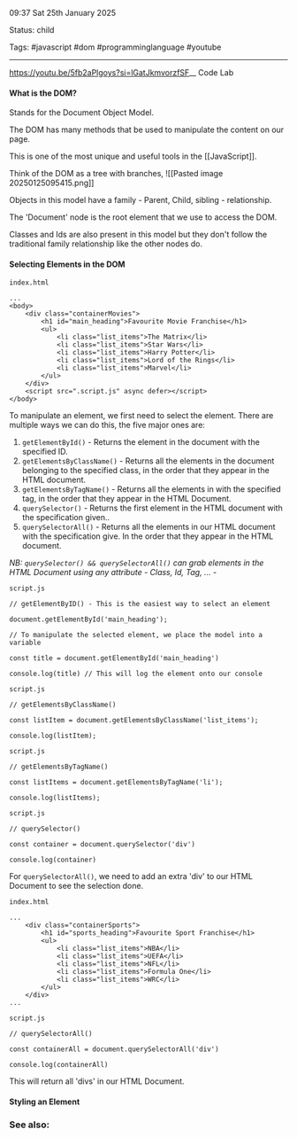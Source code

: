 09:37 Sat 25th January 2025

Status: child

Tags: #javascript #dom #programminglanguage #youtube

------------------------------------
https://youtu.be/5fb2aPlgoys?si=lGatJkmvorzfSF__
Code Lab

#### What is the DOM?
Stands for the Document Object Model.

The DOM has many methods that be used to manipulate the content on our page.

This is one of the most unique and useful tools in the [[JavaScript]].

Think of the DOM as a tree with branches,
![[Pasted image 20250125095415.png]]

Objects in this model have a family - Parent, Child, sibling - relationship.

The 'Document' node is the root element that we use to access the DOM.

Classes and Ids are also present in this model but they don't follow the traditional family relationship like the other nodes do.


#### Selecting Elements in the DOM
```
index.html

...
<body>
	<div class="containerMovies">
		<h1 id="main_heading">Favourite Movie Franchise</h1>
		<ul>
			<li class="list_items">The Matrix</li>
			<li class="list_items">Star Wars</li>
			<li class="list_items">Harry Potter</li>
			<li class="list_items">Lord of the Rings</li>
			<li class="list_items">Marvel</li>
		</ul>
	</div>
	<script src=".script.js" async defer></script>
</body>
```

To manipulate an element, we first need to select the element. There are multiple ways we can do this, the five major ones are:
1. `getElementById()` - Returns the element in the document with the specified ID.
2. `getElementsByClassName()` - Returns all the elements in the document belonging to the specified class, in the order that they appear in the HTML document.
3. `getElementsByTagName()` - Returns all the elements in with the specified tag, in the order that they appear in the HTML Document.
4. `querySelector()` - Returns the first element in the HTML document with the specification given..
5. `querySelectorAll()` - Returns all the elements in our HTML document with the specification give. In the order that they appear in the HTML document.

*NB: `querySelector() && querySelectorAll()`  can grab elements in the HTML Document using any attribute - Class, Id, Tag, ... -*

```
script.js

// getElementByID() - This is the easiest way to select an element

document.getElementById('main_heading');

// To manipulate the selected element, we place the model into a variable

const title = document.getElementById('main_heading')

console.log(title) // This will log the element onto our console

```

```
script.js

// getElementsByClassName()

const listItem = document.getElementsByClassName('list_items');

console.log(listItem);
```

```
script.js

// getElementsByTagName()

const listItems = document.getElementsByTagName('li');

console.log(listItems);
```

```
script.js

// querySelector()

const container = document.querySelector('div')

console.log(container)
```

For `querySelectorAll()`, we need to add an extra 'div' to our HTML Document to see the selection done.

```
index.html

...
	<div class="containerSports">
		<h1 id="sports_heading">Favourite Sport Franchise</h1>
		<ul>
			<li class="list_items">NBA</li>
			<li class="list_items">UEFA</li>
			<li class="list_items">NFL</li>
			<li class="list_items">Formula One</li>
			<li class="list_items">WRC</li>
		</ul>
	</div>
...
```

```
script.js

// querySelectorAll()

const containerAll = document.querySelectorAll('div')

console.log(containerAll)
```

This will return all 'divs' in our HTML Document.

#### Styling an Element

### See also:
